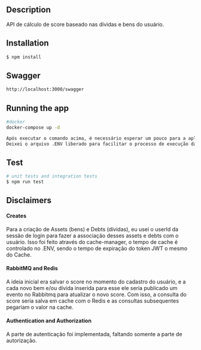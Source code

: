 ## Description

API de cálculo de score baseado nas dívidas e bens do usuário.

## Installation

```bash
$ npm install
```

## Swagger

```bash
http://localhost:3000/swagger
```

## Running the app

```bash
#docker
docker-compose up -d

Após executar o comando acima, é necessário esperar um pouco para a aplicação subir por completo no docker.
Deixei o arquivo .ENV liberado para facilitar o processo de execução da aplicação. 
```

## Test

```bash
# unit tests and integration tests
$ npm run test
```

## Disclaimers

#### Creates

Para a criação de Assets (bens) e Debts (dívidas), eu usei o userId da sessão de login para fazer a associação desses assets e debts com o usuário. Isso foi feito através do cache-manager, o tempo de cache é controlado no .ENV, sendo o tempo de expiração do token JWT o mesmo do Cache.

#### RabbitMQ and Redis 

A ideia inicial era salvar o score no momento do cadastro do usuário, e a cada novo bem e/ou dívida inserida para esse ele seria publicado um evento no Rabbitmq para atualizar o novo score. Com isso, a consulta do score seria salva em cache com o Redis e as consultas subsequentes pegariam o valor na cache.

#### Authentication and Authorization

A parte de autenticação foi implementada, faltando somente a parte de autorização.

